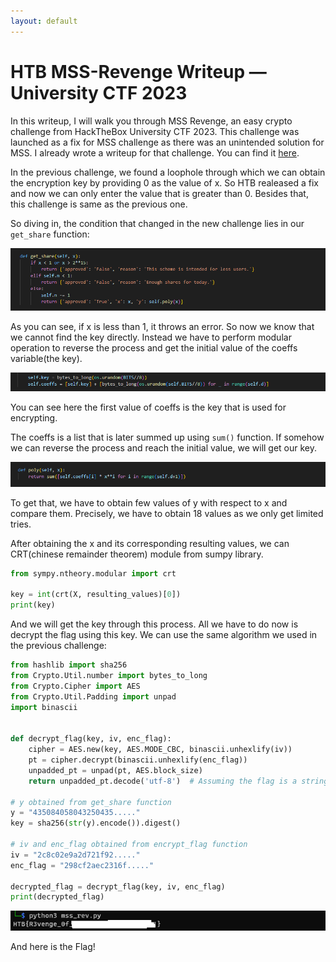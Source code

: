 ```yaml
---
layout: default
---
```


# HTB MSS-Revenge Writeup — University CTF 2023

In this writeup, I will walk you through MSS Revenge, an easy crypto challenge from HackTheBox University CTF 2023. This challenge was launched as a fix for MSS challenge as there was an unintended solution for MSS. I already wrote a writeup for that challenge. You can find it [here](unictf-mss.md).

In the previous challenge, we found a loophole through which we can obtain the encryption key by providing 0 as the value of x. So HTB realeased a fix and now we can only enter the value that is greater than 0. Besides that, this challenge is same as the previous one.

So diving in, the condition that changed in the new challenge lies in our `get_share` function:


![challenge](./images/unictf-2023/mssr1.png)


As you can see, if x is less than 1, it throws an error. So now we know that we cannot find the key directly. Instead we have to perform modular operation to reverse the process and get the initial value of the coeffs variable(the key).


![challenge](./images/unictf-2023/mssr2.png)


You can see here the first value of coeffs is the key that is used for encrypting.

The coeffs is a list that is later summed up using `sum()` function. If somehow we can reverse the process and reach the initial value, we will get our key.


![challenge](./images/unictf-2023/mssr3.png)


To get that, we have to obtain few values of y with respect to x and compare them. Precisely, we have to obtain 18 values as we only get limited tries.

After obtaining the x and its corresponding resulting values, we can CRT(chinese remainder theorem) module from sumpy library.


```python
from sympy.ntheory.modular import crt

key = int(crt(X, resulting_values)[0])
print(key)
```


And we will get the key through this process. All we have to do now is decrypt the flag using this key. We can use the same algorithm we used in the previous challenge:


```python
from hashlib import sha256
from Crypto.Util.number import bytes_to_long
from Crypto.Cipher import AES
from Crypto.Util.Padding import unpad
import binascii


def decrypt_flag(key, iv, enc_flag):
    cipher = AES.new(key, AES.MODE_CBC, binascii.unhexlify(iv))
    pt = cipher.decrypt(binascii.unhexlify(enc_flag))
    unpadded_pt = unpad(pt, AES.block_size)
    return unpadded_pt.decode('utf-8')  # Assuming the flag is a string

# y obtained from get_share function
y = "435084058043250435....."
key = sha256(str(y).encode()).digest()

# iv and enc_flag obtained from encrypt_flag function
iv = "2c8c02e9a2d721f92....."
enc_flag = "298cf2aec2316f....."

decrypted_flag = decrypt_flag(key, iv, enc_flag)
print(decrypted_flag)
```

![challenge](./images/unictf-2023/mssr4.png)


And here is the Flag!

